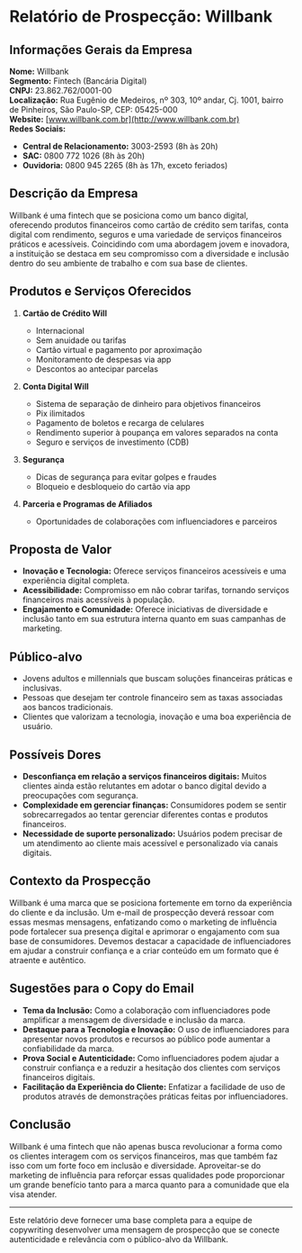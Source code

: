 # Relatório de Prospecção: Willbank

## Informações Gerais da Empresa
**Nome:** Willbank  
**Segmento:** Fintech (Bancária Digital)  
**CNPJ:** 23.862.762/0001-00  
**Localização:** Rua Eugênio de Medeiros, nº 303, 10º andar, Cj. 1001, bairro de Pinheiros, São Paulo-SP, CEP: 05425-000  
**Website:** [www.willbank.com.br](http://www.willbank.com.br)  
**Redes Sociais:**   
- **Central de Relacionamento:** 3003-2593 (8h às 20h)  
- **SAC:** 0800 772 1026 (8h às 20h)  
- **Ouvidoria:** 0800 945 2265 (8h às 17h, exceto feriados)   

## Descrição da Empresa
Willbank é uma fintech que se posiciona como um banco digital, oferecendo produtos financeiros como cartão de crédito sem tarifas, conta digital com rendimento, seguros e uma variedade de serviços financeiros práticos e acessíveis. Coincidindo com uma abordagem jovem e inovadora, a instituição se destaca em seu compromisso com a diversidade e inclusão dentro do seu ambiente de trabalho e com sua base de clientes.

## Produtos e Serviços Oferecidos
1. **Cartão de Crédito Will**  
   - Internacional  
   - Sem anuidade ou tarifas  
   - Cartão virtual e pagamento por aproximação  
   - Monitoramento de despesas via app  
   - Descontos ao antecipar parcelas

2. **Conta Digital Will**  
   - Sistema de separação de dinheiro para objetivos financeiros  
   - Pix ilimitados  
   - Pagamento de boletos e recarga de celulares  
   - Rendimento superior à poupança em valores separados na conta  
   - Seguro e serviços de investimento (CDB)

3. **Segurança**  
   - Dicas de segurança para evitar golpes e fraudes  
   - Bloqueio e desbloqueio do cartão via app

4. **Parceria e Programas de Afiliados**  
   - Oportunidades de colaborações com influenciadores e parceiros

## Proposta de Valor
- **Inovação e Tecnologia:** Oferece serviços financeiros acessíveis e uma experiência digital completa.
- **Acessibilidade:** Compromisso em não cobrar tarifas, tornando serviços financeiros mais acessíveis à população.
- **Engajamento e Comunidade:** Oferece iniciativas de diversidade e inclusão tanto em sua estrutura interna quanto em suas campanhas de marketing.

## Público-alvo
- Jovens adultos e millennials que buscam soluções financeiras práticas e inclusivas.
- Pessoas que desejam ter controle financeiro sem as taxas associadas aos bancos tradicionais.
- Clientes que valorizam a tecnologia, inovação e uma boa experiência de usuário.

## Possíveis Dores
- **Desconfiança em relação a serviços financeiros digitais:** Muitos clientes ainda estão relutantes em adotar o banco digital devido a preocupações com segurança.
- **Complexidade em gerenciar finanças:** Consumidores podem se sentir sobrecarregados ao tentar gerenciar diferentes contas e produtos financeiros.
- **Necessidade de suporte personalizado:** Usuários podem precisar de um atendimento ao cliente mais acessível e personalizado via canais digitais.

## Contexto da Prospecção
Willbank é uma marca que se posiciona fortemente em torno da experiência do cliente e da inclusão. Um e-mail de prospecção deverá ressoar com essas mesmas mensagens, enfatizando como o marketing de influência pode fortalecer sua presença digital e aprimorar o engajamento com sua base de consumidores. Devemos destacar a capacidade de influenciadores em ajudar a construir confiança e a criar conteúdo em um formato que é atraente e autêntico.

## Sugestões para o Copy do Email
- **Tema da Inclusão:** Como a colaboração com influenciadores pode amplificar a mensagem de diversidade e inclusão da marca.
- **Destaque para a Tecnologia e Inovação:** O uso de influenciadores para apresentar novos produtos e recursos ao público pode aumentar a confiabilidade da marca.
- **Prova Social e Autenticidade:** Como influenciadores podem ajudar a construir confiança e a reduzir a hesitação dos clientes com serviços financeiros digitais.
- **Facilitação da Experiência do Cliente:** Enfatizar a facilidade de uso de produtos através de demonstrações práticas feitas por influenciadores.

## Conclusão
Willbank é uma fintech que não apenas busca revolucionar a forma como os clientes interagem com os serviços financeiros, mas que também faz isso com um forte foco em inclusão e diversidade. Aproveitar-se do marketing de influência para reforçar essas qualidades pode proporcionar um grande benefício tanto para a marca quanto para a comunidade que ela visa atender. 

--- 

Este relatório deve fornecer uma base completa para a equipe de copywriting desenvolver uma mensagem de prospecção que se conecte autenticidade e relevância com o público-alvo da Willbank.